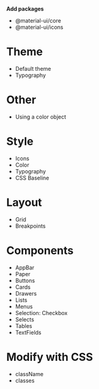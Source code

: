 
**Add packages**
- @material-ui/core
- @material-ui/icons



# Theme
- Default theme
- Typography


# Other
- Using a color object

# Style
- Icons
- Color
- Typography
- CSS Baseline

# Layout
- Grid
- Breakpoints

# Components
- AppBar
- Paper
- Buttons
- Cards
- Drawers
- Lists
- Menus
- Selection: Checkbox
- Selects
- Tables
- TextFields

# Modify with CSS
- className
- classes

